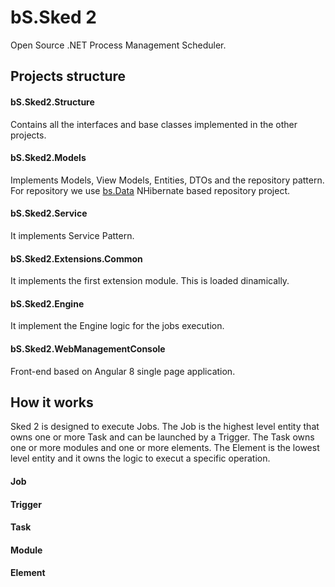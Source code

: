 # bS.Sked 2
Open Source .NET Process Management Scheduler.
## Projects structure
#### bS.Sked2.Structure
Contains all the interfaces and base classes implemented in the other projects.
#### bS.Sked2.Models
Implements Models, View Models, Entities, DTOs and the repository pattern.
For repository we use [bs.Data](https://github.com/babbubba/bs.Data "bs.Data") NHibernate based repository project.
#### bS.Sked2.Service
It implements Service Pattern.
#### bS.Sked2.Extensions.Common
It implements the first extension module. This is loaded dinamically.
#### bS.Sked2.Engine
It implement the Engine logic for the jobs execution.
#### bS.Sked2.WebManagementConsole
Front-end based on Angular 8 single page application.
## How it works
Sked 2 is designed to execute Jobs.
The Job is the highest level entity that owns one or more Task and can be launched by a Trigger.
The Task owns one or more modules and one or more elements.
The Element is the lowest level entity and it owns the logic to execut a specific operation.
#### Job
#### Trigger
#### Task
#### Module
#### Element

